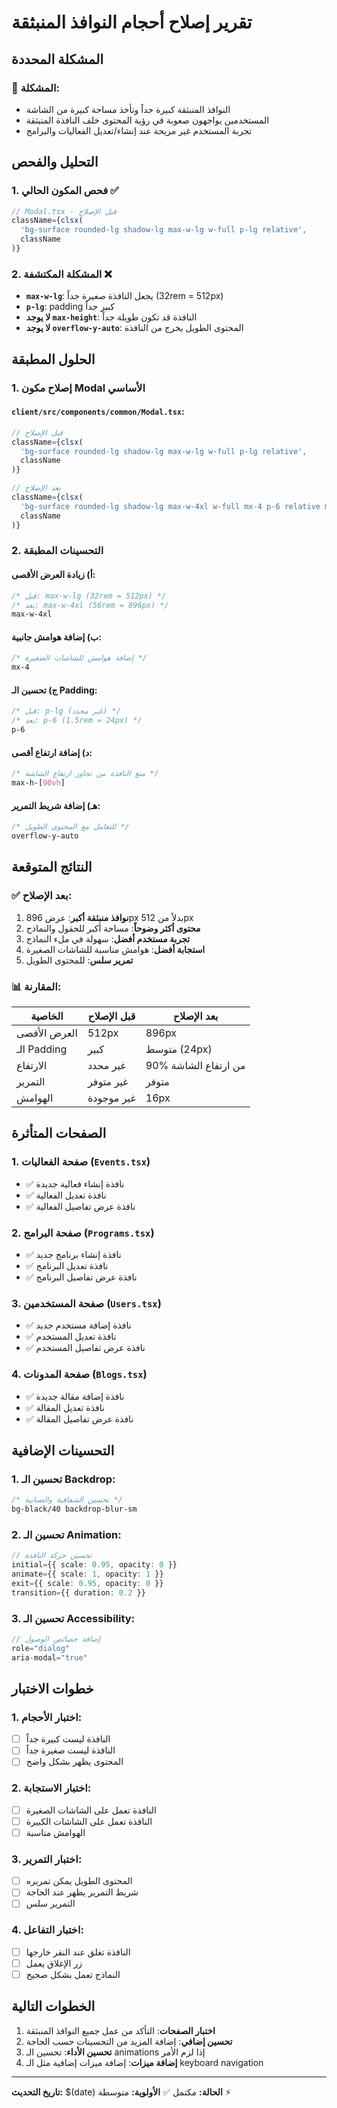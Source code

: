 # تقرير إصلاح أحجام النوافذ المنبثقة

## المشكلة المحددة

### 🚨 المشكلة:

- النوافذ المنبثقة كبيرة جداً وتأخذ مساحة كبيرة من الشاشة
- المستخدمين يواجهون صعوبة في رؤية المحتوى خلف النافذة المنبثقة
- تجربة المستخدم غير مريحة عند إنشاء/تعديل الفعاليات والبرامج

## التحليل والفحص

### 1. فحص المكون الحالي ✅

```typescript
// Modal.tsx - قبل الإصلاح
className={clsx(
  'bg-surface rounded-lg shadow-lg max-w-lg w-full p-lg relative',
  className
)}
```

### 2. المشكلة المكتشفة ❌

- **`max-w-lg`**: يجعل النافذة صغيرة جداً (32rem = 512px)
- **`p-lg`**: padding كبير جداً
- **لا يوجد `max-height`**: النافذة قد تكون طويلة جداً
- **لا يوجد `overflow-y-auto`**: المحتوى الطويل يخرج من النافذة

## الحلول المطبقة

### 1. إصلاح مكون Modal الأساسي

#### `client/src/components/common/Modal.tsx`:

```typescript
// قبل الإصلاح
className={clsx(
  'bg-surface rounded-lg shadow-lg max-w-lg w-full p-lg relative',
  className
)}

// بعد الإصلاح
className={clsx(
  'bg-surface rounded-lg shadow-lg max-w-4xl w-full mx-4 p-6 relative max-h-[90vh] overflow-y-auto',
  className
)}
```

### 2. التحسينات المطبقة

#### أ) زيادة العرض الأقصى:

```css
/* قبل: max-w-lg (32rem = 512px) */
/* بعد: max-w-4xl (56rem = 896px) */
max-w-4xl
```

#### ب) إضافة هوامش جانبية:

```css
/* إضافة هوامش للشاشات الصغيرة */
mx-4
```

#### ج) تحسين الـ Padding:

```css
/* قبل: p-lg (غير محدد) */
/* بعد: p-6 (1.5rem = 24px) */
p-6
```

#### د) إضافة ارتفاع أقصى:

```css
/* منع النافذة من تجاوز ارتفاع الشاشة */
max-h-[90vh]
```

#### هـ) إضافة شريط التمرير:

```css
/* للتعامل مع المحتوى الطويل */
overflow-y-auto
```

## النتائج المتوقعة

### ✅ بعد الإصلاح:

1. **نوافذ منبثقة أكبر**: عرض 896px بدلاً من 512px
2. **محتوى أكثر وضوحاً**: مساحة أكبر للحقول والنماذج
3. **تجربة مستخدم أفضل**: سهولة في ملء النماذج
4. **استجابة أفضل**: هوامش مناسبة للشاشات الصغيرة
5. **تمرير سلس**: للمحتوى الطويل

### 📊 المقارنة:

| الخاصية      | قبل الإصلاح | بعد الإصلاح          |
| ------------ | ----------- | -------------------- |
| العرض الأقصى | 512px       | 896px                |
| الـ Padding  | كبير        | متوسط (24px)         |
| الارتفاع     | غير محدد    | 90% من ارتفاع الشاشة |
| التمرير      | غير متوفر   | متوفر                |
| الهوامش      | غير موجودة  | 16px                 |

## الصفحات المتأثرة

### 1. صفحة الفعاليات (`Events.tsx`)

- ✅ نافذة إنشاء فعالية جديدة
- ✅ نافذة تعديل الفعالية
- ✅ نافذة عرض تفاصيل الفعالية

### 2. صفحة البرامج (`Programs.tsx`)

- ✅ نافذة إنشاء برنامج جديد
- ✅ نافذة تعديل البرنامج
- ✅ نافذة عرض تفاصيل البرنامج

### 3. صفحة المستخدمين (`Users.tsx`)

- ✅ نافذة إضافة مستخدم جديد
- ✅ نافذة تعديل المستخدم
- ✅ نافذة عرض تفاصيل المستخدم

### 4. صفحة المدونات (`Blogs.tsx`)

- ✅ نافذة إضافة مقالة جديدة
- ✅ نافذة تعديل المقالة
- ✅ نافذة عرض تفاصيل المقالة

## التحسينات الإضافية

### 1. تحسين الـ Backdrop:

```css
/* تحسين الشفافية والضبابية */
bg-black/40 backdrop-blur-sm
```

### 2. تحسين الـ Animation:

```typescript
// تحسين حركة النافذة
initial={{ scale: 0.95, opacity: 0 }}
animate={{ scale: 1, opacity: 1 }}
exit={{ scale: 0.95, opacity: 0 }}
transition={{ duration: 0.2 }}
```

### 3. تحسين الـ Accessibility:

```typescript
// إضافة خصائص الوصول
role="dialog"
aria-modal="true"
```

## خطوات الاختبار

### 1. اختبار الأحجام:

- [ ] النافذة ليست كبيرة جداً
- [ ] النافذة ليست صغيرة جداً
- [ ] المحتوى يظهر بشكل واضح

### 2. اختبار الاستجابة:

- [ ] النافذة تعمل على الشاشات الصغيرة
- [ ] النافذة تعمل على الشاشات الكبيرة
- [ ] الهوامش مناسبة

### 3. اختبار التمرير:

- [ ] المحتوى الطويل يمكن تمريره
- [ ] شريط التمرير يظهر عند الحاجة
- [ ] التمرير سلس

### 4. اختبار التفاعل:

- [ ] النافذة تغلق عند النقر خارجها
- [ ] زر الإغلاق يعمل
- [ ] النماذج تعمل بشكل صحيح

## الخطوات التالية

1. **اختبار الصفحات**: التأكد من عمل جميع النوافذ المنبثقة
2. **تحسين إضافي**: إضافة المزيد من التحسينات حسب الحاجة
3. **تحسين الأداء**: تحسين الـ animations إذا لزم الأمر
4. **إضافة ميزات**: إضافة ميزات إضافية مثل الـ keyboard navigation

---

**تاريخ التحديث:** $(date)
**الحالة:** مكتمل ✅
**الأولوية:** متوسطة ⚡

